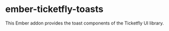 # ember-ticketfly-toasts
This Ember addon provides the toast components of the Ticketfly UI library.
